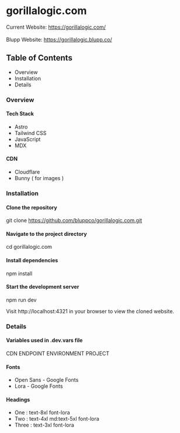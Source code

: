 # gorillalogic.com
Current Website: https://gorillalogic.com/
\
\
Blupp Website: https://gorillalogic.blupp.co/

## Table of Contents

- Overview
- Installation
- Details

### Overview

#### Tech Stack
- Astro
- Tailwind CSS
- JavaScript
- MDX

#### CDN
- Cloudflare
- Bunny ( for images )

### Installation

#### Clone the repository
git clone https://github.com/bluppco/gorillalogic.com.git

#### Navigate to the project directory
cd gorillalogic.com

#### Install dependencies
npm install

#### Start the development server
npm run dev

Visit http://localhost:4321 in your browser to view the cloned website.

### Details

#### Variables used in .dev.vars file

CDN
ENDPOINT
ENVIRONMENT
PROJECT

#### Fonts

- Open Sans - Google Fonts
- Lora - Google Fonts

#### Headings

- One : text-8xl font-lora
- Two : text-4xl md:text-5xl font-lora
- Three : text-3xl font-lora

